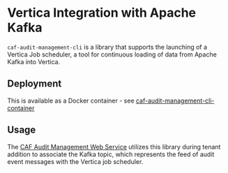 # Vertica Integration with Apache Kafka

`caf-audit-management-cli` is a library that supports the launching of a Vertica Job scheduler, a tool for continuous loading of data from Apache Kafka into Vertica.
 
## Deployment

This is available as a Docker container - see [caf-audit-management-cli-container](https://github.hpe.com/caf/caf-audit-management-cli-container)

## Usage

The [CAF Audit Management Web Service](https://github.hpe.com/caf/caf-audit-management-service) utilizes this library during tenant addition to associate the Kafka topic, which represents the feed of audit event messages with the Vertica job scheduler.